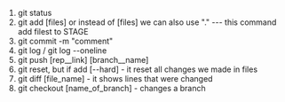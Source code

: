 1. git status
2. git add [files] or instead of [files] we can also use "." --- this command add filest to STAGE
3. git commit -m "comment"
4. git log / git log --oneline
5. git push [rep__link] [branch__name]
6. git reset, but if add [--hard] - it reset all changes we made in files
7. git diff [file_name] - it shows lines that were changed
8. git checkout [name_of_branch] - changes a branch